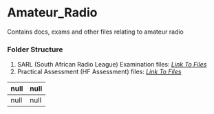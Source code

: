 # Amateur_Radio

Contains docs, exams and other files relating to amateur radio

### Folder Structure

1. SARL (South African Radio League) Examination files: *[Link To Files](https://github.com/Cale-Torino/Amateur_Radio/tree/main/1.%20SARL%20(South%20African%20Radio%20League)%20Examination%20files)*
2. Practical Assessment (HF Assessment) files: *[Link To Files](https://github.com/Cale-Torino/Amateur_Radio/tree/main/2.%20Practical%20Assessment%20(HF%20Assessment))*

|null|null|
| :------------| :------------ |
|null|null|

















